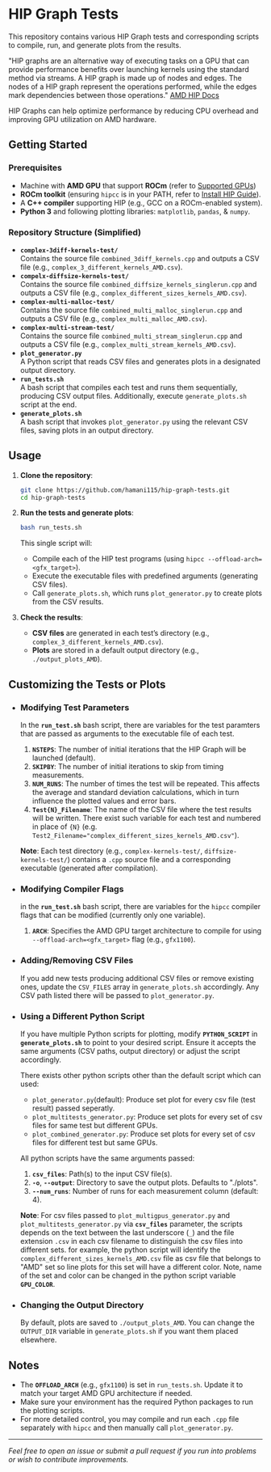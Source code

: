 # HIP Graph Tests

This repository contains various HIP Graph tests and corresponding scripts to compile, run, and generate plots from the results. 

"HIP graphs are an alternative way of executing tasks on a GPU that can provide performance benefits over launching kernels using the standard method via streams. A HIP graph is made up of nodes and edges. The nodes of a HIP graph represent the operations performed, while the edges mark dependencies between those operations." [AMD HIP Docs](https://rocm.docs.amd.com/projects/HIP/en/docs-develop/how-to/hip_runtime_api/hipgraph.html)

HIP Graphs can help optimize performance by reducing CPU overhead and improving GPU utilization on AMD hardware.

## Getting Started

### Prerequisites
- Machine with **AMD GPU** that support **ROCm** (refer to [Supported GPUs](https://rocm.docs.amd.com/projects/install-on-linux/en/develop/reference/system-requirements.html))
- **ROCm toolkit** (ensuring `hipcc` is in your PATH, refer to [Install HIP Guide](https://rocm.docs.amd.com/projects/HIP/en/develop/install/install.html)).
- A **C++ compiler** supporting HIP (e.g., GCC on a ROCm-enabled system).
- **Python 3** and following plotting libraries: `matplotlib`, `pandas`, & `numpy`.

### Repository Structure (Simplified)
- **`complex-3diff-kernels-test/`**  
  Contains the source file `combined_3diff_kernels.cpp` and outputs a CSV file (e.g., `complex_3_different_kernels_AMD.csv`).
- **`compelx-diffsize-kernels-test/`**  
  Contains the source file `combined_diffsize_kernels_singlerun.cpp` and outputs a CSV file (e.g., `complex_different_sizes_kernels_AMD.csv`).
- **`complex-multi-malloc-test/`**  
  Contains the source file `combined_multi_malloc_singlerun.cpp` and outputs a CSV file (e.g., `complex_multi_malloc_AMD.csv`).
- **`complex-multi-stream-test/`**  
  Contains the source file `combined_multi_stream_singlerun.cpp` and outputs a CSV file (e.g., `complex_multi_stream_kernels_AMD.csv`).
- **`plot_generator.py`**  
  A Python script that reads CSV files and generates plots in a designated output directory.
- **`run_tests.sh`**  
  A bash script that compiles each test and runs them sequentially, producing CSV output files. Additionally, execute `generate_plots.sh` script at the end.
- **`generate_plots.sh`**  
  A bash script that invokes `plot_generator.py` using the relevant CSV files, saving plots in an output directory.

## Usage

1. **Clone the repository**:
    ```bash
    git clone https://github.com/hamani115/hip-graph-tests.git
    cd hip-graph-tests
    ```

2. **Run the tests and generate plots**:
    ```bash
    bash run_tests.sh
    ```
   This single script will:
   - Compile each of the HIP test programs (using `hipcc --offload-arch=<gfx_target>`).
   - Execute the executable files with predefined arguments (generating CSV files).
   - Call `generate_plots.sh`, which runs `plot_generator.py` to create plots from the CSV results.

3. **Check the results**:
   - **CSV files** are generated in each test’s directory (e.g., `complex_3_different_kernels_AMD.csv`).
   - **Plots** are stored in a default output directory (e.g., `./output_plots_AMD`).

## Customizing the Tests or Plots

- ### **Modifying Test Parameters**  
  In the **`run_test.sh`** bash script, there are variables for the test paramters that are passed as arguments to the executable file of each test.
  1. **`NSTEPS`**: The number of initial iterations that the HIP Graph will be launched (default).
  2. **`SKIPBY`**: The number of initial iterations to skip from timing measurements.
  3. **`NUM_RUNS`**: The number of times the test will be repeated. This affects the average and standard deviation calculations, which in turn influence the plotted values and error bars.
  4. **`Test{N}_Filename`**: The name of the CSV file where the test results will be written. There exist such variable for each test and numbered in place of `{N}` (e.g. `Test2_Filename="complex_different_sizes_kernels_AMD.csv"`).

  **Note**: Each test directory (e.g., `complex-kernels-test/`, `diffsize-kernels-test/`) contains a `.cpp` source file and a corresponding executable (generated after compilation).

- ### **Modifying Compiler Flags**
  in the **`run_test.sh`** bash script, there are variables for the `hipcc` compiler flags that can be modified (currently only one variable).
  1. **`ARCH`**: Specifies the AMD GPU target architecture to compile for using `--offload-arch=<gfx_target>` flag (e.g., `gfx1100`).  
  
- ### **Adding/Removing CSV Files**  
  If you add new tests producing additional CSV files or remove existing ones, update the `CSV_FILES` array in `generate_plots.sh` accordingly. Any CSV path listed there will be passed to `plot_generator.py`.

- ### **Using a Different Python Script**  
  If you have multiple Python scripts for plotting, modify **`PYTHON_SCRIPT`** in **`generate_plots.sh`** to point to your desired script. Ensure it accepts the same arguments (CSV paths, output directory) or adjust the script accordingly.

  There exists other python scripts other than the default script which can used:
  - `plot_generator.py`(default): Produce set plot for every csv file (test result) passed seperatly.
  - `plot_multitests_generator.py`: Produce set plots for every set of csv files for same test but different GPUs.
  - `plot_combined_generator.py`: Produce set plots for every set of csv files for different test but same GPUs.

  All python scripts have the same arguments passed:
  1. **`csv_files`**: Path(s) to the input CSV file(s). 
  2. **`-o`**, **`--output`**: Directory to save the output plots. Defaults to "./plots".
  3. **`--num_runs`**: Number of runs for each measurement column (default: 4).
  
  **Note**: For csv files passed to `plot_multigpus_generator.py` and `plot_multitests_generator.py` via **`csv_files`** parameter, the scripts depends on the text between the last underscore (`_`) and the file extension `.csv` in each csv filename to distinguish the csv files into different sets. for example, the python script will identify the `complex_different_sizes_kernels_AMD.csv` file as csv file that belongs to "AMD" set so line plots for this set will have a different color. Note, name of the set and color can be changed in the python script variable **`GPU_COLOR`**.


- ### **Changing the Output Directory**  
  By default, plots are saved to `./output_plots_AMD`. You can change the `OUTPUT_DIR` variable in `generate_plots.sh` if you want them placed elsewhere.

## Notes

- The **`OFFLOAD_ARCH`** (e.g., `gfx1100`) is set in `run_tests.sh`. Update it to match your target AMD GPU architecture if needed.
- Make sure your environment has the required Python packages to run the plotting scripts.
- For more detailed control, you may compile and run each `.cpp` file separately with `hipcc` and then manually call `plot_generator.py`.

---

*Feel free to open an issue or submit a pull request if you run into problems or wish to contribute improvements.*